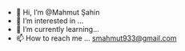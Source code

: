 - 👋 Hi, I’m @Mahmut Şahin
- 👀 I’m interested in ...
- 🌱 I’m currently learning...
- 📫 How to reach me ...
smahmut933@gmail.com
<!---
MahmutSahin0/MahmutSahin0 is a ✨ special ✨ repository because its `README.md` (this file) appears on your GitHub profile.
You can click the Preview link to take a look at your changes.
--->
